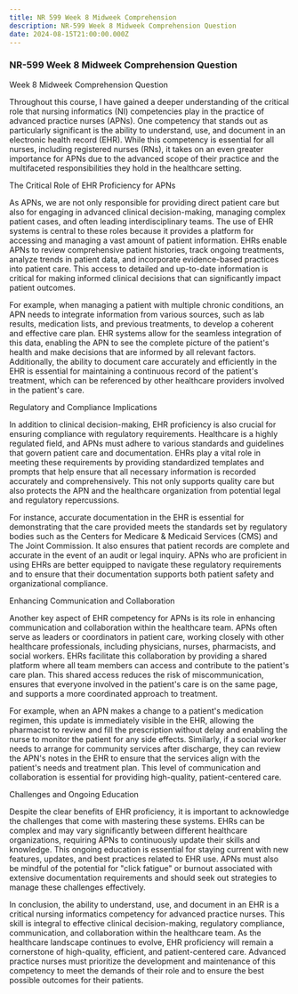 ```yaml
---
title: NR 599 Week 8 Midweek Comprehension
description: NR-599 Week 8 Midweek Comprehension Question
date: 2024-08-15T21:00:00.000Z
---
```


### NR-599 Week 8 Midweek Comprehension Question

Week 8 Midweek Comprehension Question

Throughout this course, I have gained a deeper understanding of the critical role that nursing informatics (NI) competencies play in the practice of advanced practice nurses (APNs). One competency that stands out as particularly significant is the ability to understand, use, and document in an electronic health record (EHR). While this competency is essential for all nurses, including registered nurses (RNs), it takes on an even greater importance for APNs due to the advanced scope of their practice and the multifaceted responsibilities they hold in the healthcare setting.

The Critical Role of EHR Proficiency for APNs

As APNs, we are not only responsible for providing direct patient care but also for engaging in advanced clinical decision-making, managing complex patient cases, and often leading interdisciplinary teams. The use of EHR systems is central to these roles because it provides a platform for accessing and managing a vast amount of patient information. EHRs enable APNs to review comprehensive patient histories, track ongoing treatments, analyze trends in patient data, and incorporate evidence-based practices into patient care. This access to detailed and up-to-date information is critical for making informed clinical decisions that can significantly impact patient outcomes.

For example, when managing a patient with multiple chronic conditions, an APN needs to integrate information from various sources, such as lab results, medication lists, and previous treatments, to develop a coherent and effective care plan. EHR systems allow for the seamless integration of this data, enabling the APN to see the complete picture of the patient's health and make decisions that are informed by all relevant factors. Additionally, the ability to document care accurately and efficiently in the EHR is essential for maintaining a continuous record of the patient's treatment, which can be referenced by other healthcare providers involved in the patient's care.

Regulatory and Compliance Implications

In addition to clinical decision-making, EHR proficiency is also crucial for ensuring compliance with regulatory requirements. Healthcare is a highly regulated field, and APNs must adhere to various standards and guidelines that govern patient care and documentation. EHRs play a vital role in meeting these requirements by providing standardized templates and prompts that help ensure that all necessary information is recorded accurately and comprehensively. This not only supports quality care but also protects the APN and the healthcare organization from potential legal and regulatory repercussions.

For instance, accurate documentation in the EHR is essential for demonstrating that the care provided meets the standards set by regulatory bodies such as the Centers for Medicare & Medicaid Services (CMS) and The Joint Commission. It also ensures that patient records are complete and accurate in the event of an audit or legal inquiry. APNs who are proficient in using EHRs are better equipped to navigate these regulatory requirements and to ensure that their documentation supports both patient safety and organizational compliance.

Enhancing Communication and Collaboration

Another key aspect of EHR competency for APNs is its role in enhancing communication and collaboration within the healthcare team. APNs often serve as leaders or coordinators in patient care, working closely with other healthcare professionals, including physicians, nurses, pharmacists, and social workers. EHRs facilitate this collaboration by providing a shared platform where all team members can access and contribute to the patient's care plan. This shared access reduces the risk of miscommunication, ensures that everyone involved in the patient's care is on the same page, and supports a more coordinated approach to treatment.

For example, when an APN makes a change to a patient's medication regimen, this update is immediately visible in the EHR, allowing the pharmacist to review and fill the prescription without delay and enabling the nurse to monitor the patient for any side effects. Similarly, if a social worker needs to arrange for community services after discharge, they can review the APN's notes in the EHR to ensure that the services align with the patient's needs and treatment plan. This level of communication and collaboration is essential for providing high-quality, patient-centered care.

Challenges and Ongoing Education

Despite the clear benefits of EHR proficiency, it is important to acknowledge the challenges that come with mastering these systems. EHRs can be complex and may vary significantly between different healthcare organizations, requiring APNs to continuously update their skills and knowledge. This ongoing education is essential for staying current with new features, updates, and best practices related to EHR use. APNs must also be mindful of the potential for "click fatigue" or burnout associated with extensive documentation requirements and should seek out strategies to manage these challenges effectively.

In conclusion, the ability to understand, use, and document in an EHR is a critical nursing informatics competency for advanced practice nurses. This skill is integral to effective clinical decision-making, regulatory compliance, communication, and collaboration within the healthcare team. As the healthcare landscape continues to evolve, EHR proficiency will remain a cornerstone of high-quality, efficient, and patient-centered care. Advanced practice nurses must prioritize the development and maintenance of this competency to meet the demands of their role and to ensure the best possible outcomes for their patients.
